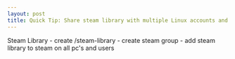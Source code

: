 ```yaml
---
layout: post
title: Quick Tip: Share steam library with multiple Linux accounts and systems
---
```

<p>
  Steam Library
  - create /steam-library
  - create steam group
  - add steam library to steam on all pc's and users
</p>
